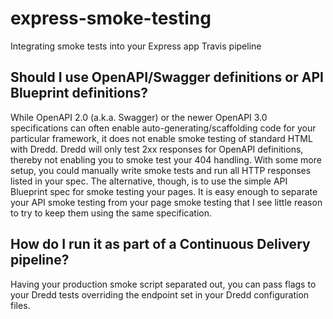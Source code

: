 # express-smoke-testing
Integrating smoke tests into your Express app Travis pipeline

## Should I use OpenAPI/Swagger definitions or API Blueprint definitions?
While OpenAPI 2.0 (a.k.a. Swagger) or the newer OpenAPI 3.0 specifications can often enable auto-generating/scaffolding code for your particular framework, it does not enable smoke testing of standard HTML with Dredd. Dredd will only test 2xx responses for OpenAPI definitions, thereby not enabling you to smoke test your 404 handling. With some more setup, you could manually write smoke tests and run all HTTP responses listed in your spec. The alternative, though, is to use the simple API Blueprint spec for smoke testing your pages. It is easy enough to separate your API smoke testing from your page smoke testing that I see little reason to try to keep them using the same specification.

## How do I run it as part of a Continuous Delivery pipeline?
Having your production smoke script separated out, you can pass flags to your Dredd tests overriding the endpoint set in your Dredd configuration files.